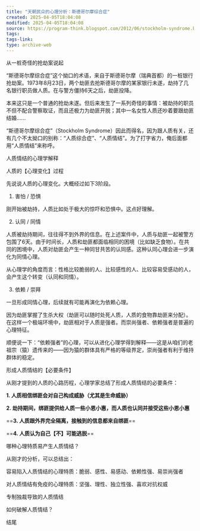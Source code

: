 ```yaml
---
title: "天朝民众的心理分析：斯德哥尔摩综合症"
created: 2025-04-05T18:04:08
modified: 2025-04-05T18:04:08
source: https://program-think.blogspot.com/2012/06/stockholm-syndrome.html
tags:
tags-link:
type: archive-web
---
```

从一桩奇怪的抢劫案说起

“斯德哥尔摩综合症”这个拗口的术语，来自于斯德哥尔摩（瑞典首都）的一桩银行抢劫案。1973年8月23日，两个劫匪去抢斯德哥尔摩的某家银行未遂，劫持了几名银行职员做人质。在与警方僵持6天之后，劫匪投降。

本来这只是一个普通的抢劫未遂。但后来发生了一系列奇怪的事情：被劫持的职员不但不配合警察取证，而且还极力为劫匪开脱；其中一名女性人质还吵着要跟劫匪结婚......

“斯德哥尔摩综合症”（Stockholm Syndrome）因此而得名，因为跟人质有关，还有几个不太拗口的别称：“人质综合症”、“人质情结”。为了打字省力，俺后面都用“人质情结”来称呼。

人质情结的心理学解释

人质的【心理变化】过程

先说说人质的心理变化。大概经过如下3阶段。

1. 害怕 / 恐惧

刚开始被劫持，人质比如处于极大的惊吓和恐惧中。这点好理解。

2. 认同 / 同情

人质被劫持期间，往往得不到外界的信息。在上述案件中，人质与劫匪一起被警方包围了6天。由于时间长，人质和劫匪都面临相同的困境（比如缺乏食物）。在共同的困境中，人质对劫匪会产生一种同甘共苦的认同感。这种认同心理会进一步演化为同情心理。

从心理学的角度而言：性格比较脆弱的人、比较感性的人、比较容易受感动的人，会产生这个转变（认同和同情）。

3. 依赖 / 崇拜

一旦形成同情心理，后续就有可能再演化为依赖心理。

因为劫匪掌握了生杀大权（劫匪可以随时处死人质，人质的食物靠劫匪来分配）。在这样一个极端环境中，劫匪相对于人质是强者。而崇尚强者、依赖强者是普遍的心理特征。

顺便说一下：“依赖强者”的心理，可以从进化心理学得到解释——这是从咱们的老祖宗（猿）遗传来的——因为猿的群体具有严格的等级界定，崇尚强者有利于维持群体的稳定。

形成人质情结的【必要条件】

从刚才提到的人质的心路历程，心理学家总结了形成人质情结的必要条件：

**1. 人质相信绑匪会对自己构成威胁（尤其是生命威胁）**

**2. 劫持期间，绑匪提供给人质一些小恩小惠，而人质也认同并接受这些小恩小惠**

==**3. 人质跟外界完全隔离，接触到的信息都来自绑匪**==

==**4. 人质认为自己【不】可能逃脱**==

哪种心理特质易产生人质情结？

从刚才的分析，可以总结出：

容易陷入人质情结的心理特质：脆弱、感性、易感动、依赖性强、易崇尚强者

对人质情结有免疫的心理特质：坚强、理性、独立性强、喜欢对抗权威

专制独裁导致的人质情结

如何破解人质情结？

结尾